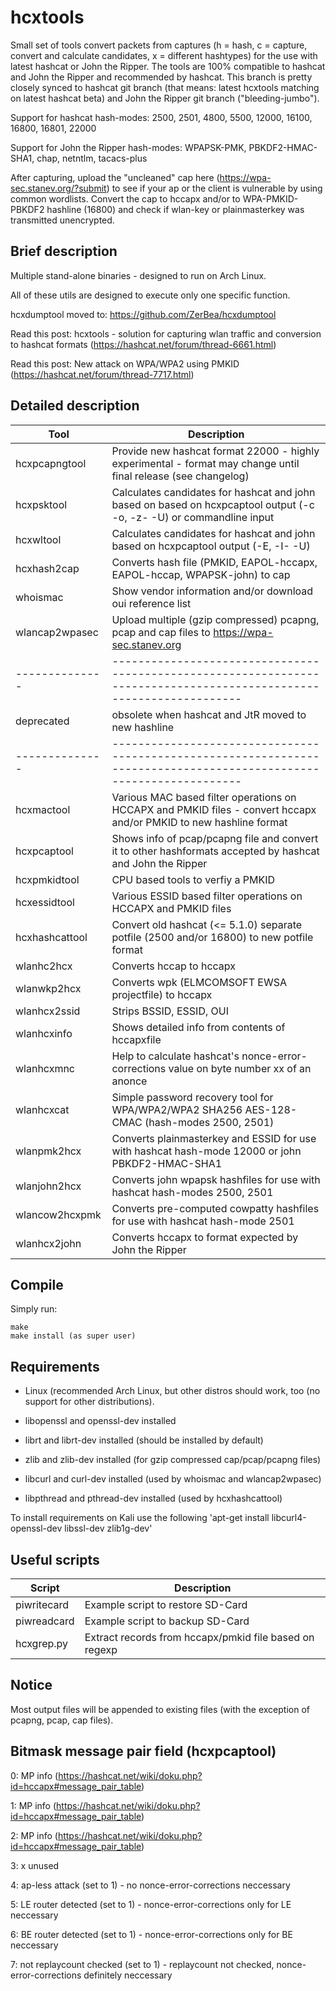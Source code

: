 hcxtools
==============

Small set of tools convert packets from captures (h = hash, c = capture, convert and
calculate candidates, x = different hashtypes) for the use with latest hashcat
or John the Ripper. The tools are 100% compatible to hashcat and John the Ripper
and recommended by hashcat. This branch is pretty closely synced to hashcat git branch
(that means: latest hcxtools matching on latest hashcat beta) and John the Ripper
git branch ("bleeding-jumbo").

Support for hashcat hash-modes: 2500, 2501, 4800, 5500, 12000, 16100, 16800, 16801, 22000
 
Support for John the Ripper hash-modes: WPAPSK-PMK, PBKDF2-HMAC-SHA1, chap, netntlm, tacacs-plus

After capturing, upload the "uncleaned" cap here (https://wpa-sec.stanev.org/?submit)
to see if your ap or the client is vulnerable by using common wordlists.
Convert the cap to hccapx and/or to WPA-PMKID-PBKDF2 hashline (16800) and check if wlan-key
or plainmasterkey was transmitted unencrypted.


Brief description
--------------

Multiple stand-alone binaries - designed to run on  Arch Linux.

All of these utils are designed to execute only one specific function.

hcxdumptool moved to: https://github.com/ZerBea/hcxdumptool

Read this post: hcxtools - solution for capturing wlan traffic and conversion to hashcat formats (https://hashcat.net/forum/thread-6661.html)

Read this post: New attack on WPA/WPA2 using PMKID (https://hashcat.net/forum/thread-7717.html)




Detailed description
--------------

| Tool           | Description                                                                                                          |
| -------------- | -------------------------------------------------------------------------------------------------------------------- |
| hcxpcapngtool  | Provide new hashcat format 22000 - highly experimental - format may change until final release (see changelog)       |
| hcxpsktool     | Calculates candidates for hashcat and john based on based on hcxpcaptool output (-c -o, -z- -U) or commandline input |
| hcxwltool      | Calculates candidates for hashcat and john based on hcxpcaptool output (-E, -I- -U)                                  |
| hcxhash2cap    | Converts hash file (PMKID, EAPOL-hccapx, EAPOL-hccap, WPAPSK-john) to cap                                            |
| whoismac       | Show vendor information and/or download oui reference list                                                           |
| wlancap2wpasec | Upload multiple (gzip compressed) pcapng, pcap and cap files to https://wpa-sec.stanev.org                           |
| -------------- | -------------------------------------------------------------------------------------------------------------------- |
| deprecated     | obsolete when hashcat and JtR moved to new hashline                                                                  |
| -------------- | -------------------------------------------------------------------------------------------------------------------- |
| hcxmactool     | Various MAC based filter operations on HCCAPX and PMKID files - convert hccapx and/or PMKID to new hashline format   |
| hcxpcaptool    | Shows info of pcap/pcapng file and convert it to other hashformats accepted by hashcat and John the Ripper           |
| hcxpmkidtool   | CPU based tools to verfiy a PMKID                                                                                    |
| hcxessidtool   | Various ESSID based filter operations on HCCAPX and PMKID files                                                      |
| hcxhashcattool | Convert old hashcat (<= 5.1.0) separate potfile (2500 and/or 16800) to new potfile format                            |
| wlanhc2hcx     | Converts hccap to hccapx                                                                                             |
| wlanwkp2hcx    | Converts wpk (ELMCOMSOFT EWSA projectfile) to hccapx                                                                 |
| wlanhcx2ssid   | Strips BSSID, ESSID, OUI                                                                                             |
| wlanhcxinfo    | Shows detailed info from contents of hccapxfile                                                                      |
| wlanhcxmnc     | Help to calculate hashcat's nonce-error-corrections value on byte number xx of an anonce                             |
| wlanhcxcat     | Simple password recovery tool for WPA/WPA2/WPA2 SHA256 AES-128-CMAC (hash-modes 2500, 2501)                          |
| wlanpmk2hcx    | Converts plainmasterkey and ESSID for use with hashcat hash-mode 12000 or john PBKDF2-HMAC-SHA1                      |
| wlanjohn2hcx   | Converts john wpapsk hashfiles for use with hashcat hash-modes 2500, 2501                                            |
| wlancow2hcxpmk | Converts pre-computed cowpatty hashfiles for use with hashcat hash-mode 2501                                         |
| wlanhcx2john   | Converts hccapx to format expected by John the Ripper                                                                |


Compile
--------------

Simply run:

```
make
make install (as super user)
```


Requirements
--------------

* Linux (recommended Arch Linux, but other distros should work, too (no support for other distributions).

* libopenssl and openssl-dev installed

* librt and librt-dev installed (should be installed by default)

* zlib and zlib-dev installed (for gzip compressed cap/pcap/pcapng files)

* libcurl and curl-dev installed (used by whoismac and wlancap2wpasec)

* libpthread and pthread-dev installed (used by hcxhashcattool)

To install requirements on Kali use the following 'apt-get install libcurl4-openssl-dev libssl-dev zlib1g-dev'


Useful scripts
--------------

| Script       | Description                                              |
| ------------ | -------------------------------------------------------- |
| piwritecard  | Example script to restore SD-Card                        |
| piwreadcard  | Example script to backup SD-Card                         |
| hcxgrep.py   | Extract records from hccapx/pmkid file based on regexp   |


Notice
--------------

Most output files will be appended to existing files (with the exception of pcapng, pcap, cap files).


Bitmask message pair field (hcxpcaptool)
--------------

0: MP info (https://hashcat.net/wiki/doku.php?id=hccapx#message_pair_table)

1: MP info (https://hashcat.net/wiki/doku.php?id=hccapx#message_pair_table)

2: MP info (https://hashcat.net/wiki/doku.php?id=hccapx#message_pair_table)

3: x unused

4: ap-less attack (set to 1) - no nonce-error-corrections neccessary

5: LE router detected (set to 1) - nonce-error-corrections only for LE neccessary

6: BE router detected (set to 1) - nonce-error-corrections only for BE neccessary

7: not replaycount checked (set to 1) - replaycount not checked, nonce-error-corrections definitely neccessary

